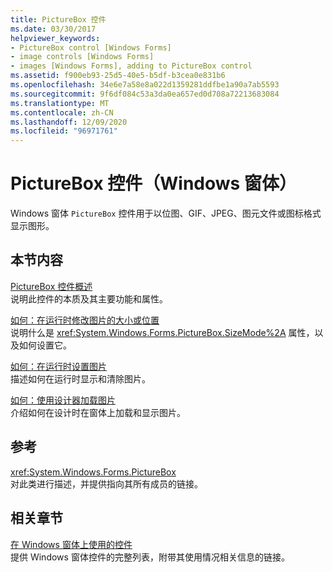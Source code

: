```yaml
---
title: PictureBox 控件
ms.date: 03/30/2017
helpviewer_keywords:
- PictureBox control [Windows Forms]
- image controls [Windows Forms]
- images [Windows Forms], adding to PictureBox control
ms.assetid: f900eb93-25d5-40e5-b5df-b3cea0e831b6
ms.openlocfilehash: 34e6e7a58e8a022d1359281ddfbe1a90a7ab5593
ms.sourcegitcommit: 9f6df084c53a3da0ea657ed0d708a72213683084
ms.translationtype: MT
ms.contentlocale: zh-CN
ms.lasthandoff: 12/09/2020
ms.locfileid: "96971761"
---
```

# <a name="picturebox-control-windows-forms"></a>PictureBox 控件（Windows 窗体）
Windows 窗体 `PictureBox` 控件用于以位图、GIF、JPEG、图元文件或图标格式显示图形。  
  
## <a name="in-this-section"></a>本节内容  
 [PictureBox 控件概述](picturebox-control-overview-windows-forms.md)  
 说明此控件的本质及其主要功能和属性。  
  
 [如何：在运行时修改图片的大小或位置](how-to-modify-the-size-or-placement-of-a-picture-at-run-time-windows-forms.md)  
 说明什么是 <xref:System.Windows.Forms.PictureBox.SizeMode%2A> 属性，以及如何设置它。  
  
 [如何：在运行时设置图片](how-to-set-pictures-at-run-time-windows-forms.md)  
 描述如何在运行时显示和清除图片。  
  
 [如何：使用设计器加载图片](how-to-load-a-picture-using-the-designer-windows-forms.md)  
 介绍如何在设计时在窗体上加载和显示图片。  
  
## <a name="reference"></a>参考  
 <xref:System.Windows.Forms.PictureBox>  
 对此类进行描述，并提供指向其所有成员的链接。  
  
## <a name="related-sections"></a>相关章节  
 [在 Windows 窗体上使用的控件](controls-to-use-on-windows-forms.md)  
 提供 Windows 窗体控件的完整列表，附带其使用情况相关信息的链接。
